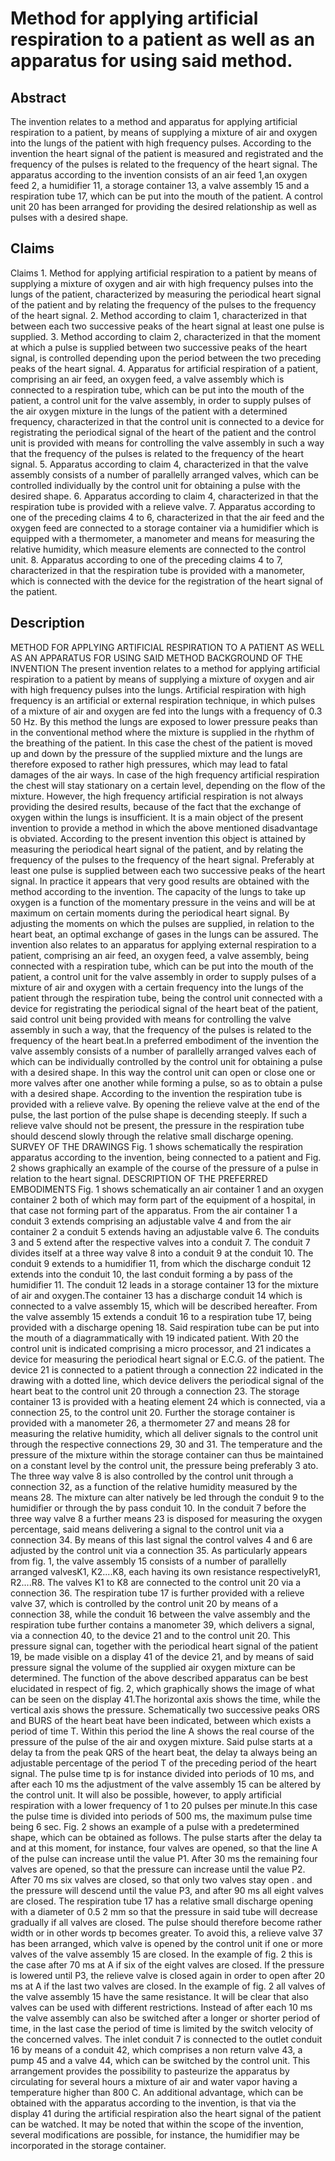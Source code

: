 # Method for applying artificial respiration to a patient as well as an apparatus for using said method.

## Abstract
The invention relates to a method and apparatus for applying artificial respiration to a patient, by means of supplying a mixture of air and oxygen into the lungs of the patient with high frequency pulses. According to the invention the heart signal of the patient is measured and registrated and the frequency of the pulses is related to the frequency of the heart signal. The apparatus according to the invention consists of an air feed 1,an oxygen feed 2, a humidifier 11, a storage container 13, a valve assembly 15 and a respiration tube 17, which can be put into the mouth of the patient. A control unit 20 has been arranged for providing the desired relationship as well as pulses with a desired shape.

## Claims
Claims 1. Method for applying artificial respiration to a patient by means of supplying a mixture of oxygen and air with high frequency pulses into the lungs of the patient, characterized by measuring the periodical heart signal of the patient and by relating the frequency of the pulses to the frequency of the heart signal. 2. Method according to claim 1, characterized in that between each two successive peaks of the heart signal at least one pulse is supplied. 3. Method according to claim 2, characterized in that the moment at which a pulse is supplied between two successive peaks of the heart signal, is controlled depending upon the period between the two preceding peaks of the heart signal. 4. Apparatus for artificial respiration of a patient, comprising an air feed, an oxygen feed, a valve assembly which is connected to a respiration tube, which can be put into the mouth of the patient, a control unit for the valve assembly, in order to supply pulses of the air oxygen mixture in the lungs of the patient with a determined frequency, characterized in that the control unit is connected to a device for registrating the periodical signal of the heart of the patient and the control unit is provided with means for controlling the valve assembly in such a way that the frequency of the pulses is related to the frequency of the heart signal. 5. Apparatus according to claim 4, characterized in that the valve assembly consists of a number of parallelly arranged valves, which can be controlled individually by the control unit for obtaining a pulse with the desired shape. 6. Apparatus according to claim 4, characterized in that the respiration tube is provided with a relieve valve. 7. Apparatus according to one of the preceding claims 4 to 6, characterized in that the air feed and the oxygen feed are connected to a storage container via a humidifier which is equipped with a thermometer, a manometer and means for measuring the relative humidity, which measure elements are connected to the control unit. 8. Apparatus according to one of the preceding claims 4 to 7, characterized in that the respiration tube is provided with a manometer, which is connected with the device for the registration of the heart signal of the patient.

## Description
METHOD FOR APPLYING ARTIFICIAL RESPIRATION TO A PATIENT AS WELL AS AN APPARATUS FOR USING SAID METHOD BACKGROUND OF THE INVENTION The present invention relates to a method for applying artificial respiration to a patient by means of supplying a mixture of oxygen and air with high frequency pulses into the lungs. Artificial respiration with high frequency is an artificial or external respiration technique, in which pulses of a mixture of air and oxygen are fed into the lungs with a frequency of 0.3 50 Hz. By this method the lungs are exposed to lower pressure peaks than in the conventional method where the mixture is supplied in the rhythm of the breathing of the patient. In this case the chest of the patient is moved up and down by the pressure of the supplied mixture and the lungs are therefore exposed to rather high pressures, which may lead to fatal damages of the air ways. In case of the high frequency artificial respiration the chest will stay stationary on a certain level, depending on the flow of the mixture. However, the high frequency artificial respiration is not always providing the desired results, because of the fact that the exchange of oxygen within the lungs is insufficient. It is a main object of the present invention to provide a method in which the above mentioned disadvantage is obviated. According to the present invention this object is attained by measuring the periodical heart signal of the patient, and by relating the frequency of the pulses to the frequency of the heart signal. Preferably at least one pulse is supplied between each two successive peaks of the heart signal. In practice it appears that very good results are obtained with the method according to the invention. The capacity of the lungs to take up oxygen is a function of the momentary pressure in the veins and will be at maximum on certain moments during the periodical heart signal. By adjusting the moments on which the pulses are supplied, in relation to the heart beat, an optimal exchange of gases in the lungs can be assured. The invention also relates to an apparatus for applying external respiration to a patient, comprising an air feed, an oxygen feed, a valve assembly, being connected with a respiration tube, which can be put into the mouth of the patient, a control unit for the valve assembly in order to supply pulses of a mixture of air and oxygen with a certain frequency into the lungs of the patient through the respiration tube, being the control unit connected with a device for registrating the periodical signal of the heart beat of the patient, said control unit being provided with means for controlling the valve assembly in such a way, that the frequency of the pulses is related to the frequency of the heart beat.In a preferred embodiment of the invention the valve assembly consists of a number of parallelly arranged valves each of which can be individually controlled by the control unit for obtaining a pulse with a desired shape. In this way the control unit can open or close one or more valves after one another while forming a pulse, so as to obtain a pulse with a desired shape. According to the invention the respiration tube is provided with a relieve valve. By opening the relieve valve at the end of the pulse, the last portion of the pulse shape is decending steeply. If such a relieve valve should not be present, the pressure in the respiration tube should descend slowly through the relative small discharge opening. SURVEY OF THE DRAWINGS Fig. 1 shows schematically the respiration apparatus according to the invention, being connected to a patient and Fig. 2 shows graphically an example of the course of the pressure of a pulse in relation to the heart signal. DESCRIPTION OF THE PREFERRED EMBODIMENTS Fig. 1 shows schematically an air container 1 and an oxygen container 2 both of which may form part of the equipment of a hospital, in that case not forming part of the apparatus. From the air container 1 a conduit 3 extends comprising an adjustable valve 4 and from the air container 2 a conduit 5 extends having an adjustable valve 6. The conduits 3 and 5 extend after the respective valves into a conduit 7. The conduit 7 divides itself at a three way valve 8 into a conduit 9 at the conduit 10. The conduit 9 extends to a humidifier 11, from which the discharge conduit 12 extends into the conduit 10, the last conduit forming a by pass of the humidifier 11. The conduit 12 leads in a storage container 13 for the mixture of air and oxygen.The container 13 has a discharge conduit 14 which is connected to a valve assembly 15, which will be described hereafter. From the valve assembly 15 extends a conduit 16 to a respiration tube 17, being provided with a discharge opening 18. Said respiration tube can be put into the mouth of a diagrammatically with 19 indicated patient. With 20 the control unit is indicated comprising a micro processor, and 21 indicates a device for measuring the periodical heart signal or E.C.G. of the patient. The device 21 is connected to a patient through a connection 22 indicated in the drawing with a dotted line, which device delivers the periodical signal of the heart beat to the control unit 20 through a connection 23. The storage container 13 is provided with a heating element 24 which is connected, via a connection 25, to the control unit 20. Further the storage container is provided with a manometer 26, a thermometer 27 and means 28 for measuring the relative humidity, which all deliver signals to the control unit through the respective connections 29, 30 and 31. The temperature and the pressure of the mixture within the storage container can thus be maintained on a constant level by the control unit, the pressure being preferably 3 ato. The three way valve 8 is also controlled by the control unit through a connection 32, as a function of the relative humidity measured by the means 28. The mixture can alter natively be led through the conduit 9 to the humidifier or through the by pass conduit 10. In the conduit 7 before the three way valve 8 a further means 23 is disposed for measuring the oxygen percentage, said means delivering a signal to the control unit via a connection 34. By means of this last signal the control valves 4 and 6 are adjusted by the control unit via a connection 35. As particularly appears from fig. 1, the valve assembly 15 consists of a number of parallelly arranged valvesK1, K2....K8, each having its own resistance respectivelyR1, R2....R8. The valves K1 to K8 are connected to the control unit 20 via a connection 36. The respiration tube 17 is further provided with a relieve valve 37, which is controlled by the control unit 20 by means of a connection 38, while the conduit 16 between the valve assembly and the respiration tube further contains a manometer 39, which delivers a signal, via a connection 40, to the device 21 and to the control unit 20. This pressure signal can, together with the periodical heart signal of the patient 19, be made visible on a display 41 of the device 21, and by means of said pressure signal the volume of the supplied air oxygen mixture can be determined. The function of the above described apparatus can be best elucidated in respect of fig. 2, which graphically shows the image of what can be seen on the display 41.The horizontal axis shows the time, while the vertical axis shows the pressure. Schematically two successive peaks ORS and BURS of the heart beat have been indicated, between which exists a period of time T. Within this period the line A shows the real course of the pressure of the pulse of the air and oxygen mixture. Said pulse starts at a delay ta from the peak QRS of the heart beat, the delay ta always being an adjustable percentage of the period T of the preceding period of the heart signal. The pulse time tp is for instance divided into periods of 10 ms, and after each 10 ms the adjustment of the valve assembly 15 can be altered by the control unit. It will also be possible, however, to apply artificial respiration with a lower frequency of 1 to 20 pulses per minute.In this case the pulse time is divided into periods of 500 ms, the maximum pulse time being 6 sec. Fig. 2 shows an example of a pulse with a predetermined shape, which can be obtained as follows. The pulse starts after the delay ta and at this moment, for instance, four valves are opened, so that the line A of the pulse can increase until the value P1. After 30 ms the remaining four valves are opened, so that the pressure can increase until the value P2. After 70 ms six valves are closed, so that only two valves stay open . and the pressure will descend until the value P3, and after 90 ms all eight valves are closed. The respiration tube 17 has a relative small discharge opening with a diameter of 0.5 2 mm so that the pressure in said tube will decrease gradually if all valves are closed. The pulse should therefore become rather width or in other words tp becomes greater. To avoid this, a relieve valve 37 has been arranged, which valve is opened by the control unit if one or more valves of the valve assembly 15 are closed. In the example of fig. 2 this is the case after 70 ms at A if six of the eight valves are closed. If the pressure is lowered until P3, the relieve valve is closed again in order to open after 20 ms at A if the last two valves are closed. In the example of fig. 2 all valves of the valve assembly 15 have the same resistance. It will be clear that also valves can be used with different restrictions. Instead of after each 10 ms the valve assembly can also be switched after a longer or shorter period of time, in the last case the period of time is limited by the switch velocity of the concerned valves. The inlet conduit 7 is connected to the outlet conduit 16 by means of a conduit 42, which comprises a non return valve 43, a pump 45 and a valve 44, which can be switched by the control unit. This arrangement provides the possibility to pasteurize the apparatus by circulating for several hours a mixture of air and water vapor having a temperature higher than 800 C. An additional advantage, which can be obtained with the apparatus according to the invention, is that via the display 41 during the artificial respiration also the heart signal of the patient can be watched. It may be noted that within the scope of the invention, several modifications are possible, for instance, the humidifier may be incorporated in the storage container.